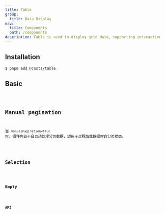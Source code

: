 ```yaml
---
title: Table
group:
  title: Data Display
nav:
  title: Components
  path: /components
description: Table is used to display grid data, supporting interactive features such as sorting, filtering, and pagination.
---
```


## Installation

```bash
$ pnpm add @casts/table
```

## Basic

<code src="../examples/basic.tsx" />

## Manual pagination

当 `manualPagination=true` 时，组件内部不会自动处理分页数据，适用于远程加载数据时的分页状态。

<code src="../examples/manual-pagination.tsx" />

## Selection

<code src="../examples/row-select.tsx" />

## Empty

<code src="../examples/empty.tsx" />

## API

<API src="@casts/table"></API>
